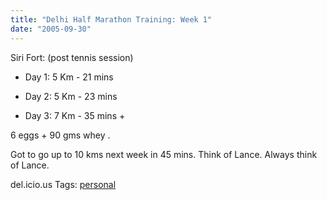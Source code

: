 ```yaml
---
title: "Delhi Half Marathon Training: Week 1"
date: "2005-09-30"
---
```


Siri Fort: (post tennis session)

- Day 1: 5 Km - 21 mins

- Day 2: 5 Km - 23 mins

- Day 3: 7 Km - 35 mins +

6 eggs + 90 gms whey .

Got to go up to 10 kms next week in 45 mins. Think of Lance. Always think of Lance.

del.icio.us Tags: [personal](http://del.icio.us/sss8ue/personal)
